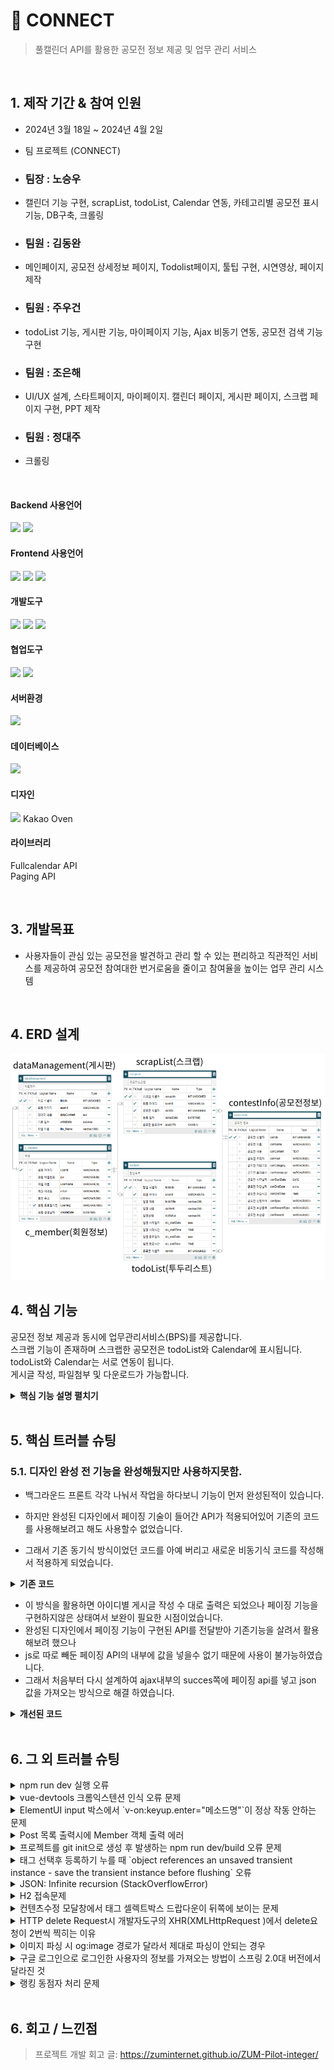 # :pushpin: CONNECT
> 풀캘린더 API를 활용한 공모전 정보 제공 및 업무 관리 서비스


</br>

## 1. 제작 기간 & 참여 인원
- 2024년 3월 18일 ~ 2024년 4월 2일
- 팀 프로젝트 (CONNECT)
  
- ### 팀장 : 노승우
- 캘린더 기능 구현, scrapList, todoList, Calendar 연동, 카테고리별 공모전 표시 기능, DB구축, 크롤링
  
- ### 팀원 : 김동완
- 메인페이지, 공모전 상세정보 페이지, Todolist페이지, 툴팁 구현, 시연영상, 페이지 제작
- ### 팀원 : 주우건
- todoList 기능, 게시판 기능, 마이페이지 기능, Ajax 비동기 연동, 공모전 검색 기능 구현
- ### 팀원 : 조은해
-  UI/UX 설계, 스타트페이지, 마이페이지. 캘린더 페이지, 게시판 페이지, 스크랩 페이지 구현, PPT 제작
- ### 팀원 : 정대주
- 크롤링

</br>

#### Backend 사용언어
<img src="https://img.shields.io/badge/Python-3776AB?style=for-the-badge&logo=Python&logoColor=white"/> <img src="https://img.shields.io/badge/Java-007396?style=for-the-badge&logo=java&logoColor=white"/> 

#### Frontend 사용언어
<img src="https://img.shields.io/badge/javascript-F7DF1E?style=for-the-badge&logo=javascript&logoColor=black"> <img src="https://img.shields.io/badge/HTML-E34F26?style=for-the-badge&logo=html5&logoColor=white"> <img src="https://img.shields.io/badge/CSS-1572B6?style=for-the-badge&logo=css3&logoColor=white">

#### 개발도구
<img src="https://img.shields.io/badge/Eclipse-2C2255?style=for-the-badge&logo=Eclipse&logoColor=white"/> <img src="https://img.shields.io/badge/VSCode-007ACC?style=for-the-badge&logo=VisualStudioCode&logoColor=white"/> <img src="https://img.shields.io/badge/Jupyter-F37626?style=for-the-badge&logo=Jupyter&logoColor=white"/>

#### 협업도구
<img src="https://img.shields.io/badge/Git-F05032?style=for-the-badge&logo=Git&logoColor=white"/> <img src="https://img.shields.io/badge/GitHub-181717?style=for-the-badge&logo=GitHub&logoColor=white"/>

#### 서버환경
<img src="https://img.shields.io/badge/Apache Tomcat 9.0-D22128?style=for-the-badge&logo=Apache Tomcat&logoColor=white"/> 

#### 데이터베이스
<img src="https://img.shields.io/badge/MySQL-4479A1?style=for-the-badge&logo=MySQL&logoColor=white"/> 

#### 디자인
<img src="https://img.shields.io/badge/css-1572B6?style=for-the-badge&logo=css3&logoColor=white">
Kakao Oven

#### 라이브러리
Fullcalendar API
<br>
Paging API



</br>

## 3. 개발목표
- 사용자들이 관심 있는 공모전을 발견하고 관리 할 수 있는 편리하고 직관적인 서비스를 제공하여 공모전 참여대한 번거로움을 줄이고 참여율을 높이는 업무 관리 시스템

<br>

## 4. ERD 설계
![](https://github.com/2024-SMHRD-KDT-BigData-23/Connect/blob/master/MavenSample04_Final2/src/main/webapp/assets/images/connect%20ERD.png)


## 4. 핵심 기능
공모전 정보 제공과 동시에 업무관리서비스(BPS)를 제공합니다.
<br>
스크랩 기능이 존재하며 스크랩한 공모전은 todoList와 Calendar에 표시됩니다.
<br>
todoList와 Calendar는 서로 연동이 됩니다.
<br>
게시글 작성, 파일첨부 및 다운로드가 가능합니다.


<details>
<summary><b>핵심 기능 설명 펼치기</b></summary>
<div markdown="1">

### 4.1. 전체 흐름
![](https://github.com/2024-SMHRD-KDT-BigData-23/Connect/blob/master/MavenSample04_Final2/src/main/webapp/assets/images/connectsystemarchytect.png)

### 4.2. 사용자 요청
![](https://github.com/2024-SMHRD-KDT-BigData-23/Connect/blob/master/MavenSample04_Final2/src/main/webapp/assets/images/connetdongbedong.png)

- **동기 요청** :pushpin: [코드 확인](https://github.com/2024-SMHRD-KDT-BigData-23/Connect/blob/master/MavenSample04_Final2/src/main/webapp/WEB-INF/views/Scrap.jsp)
  - 스크랩 리스트에서 스크랩한 공모전을 클릭하여 데이터를 Controller을 통해 class 파일로 이동시키고 dao와 mapper를 통한 기능 실행후 상세정보 페이지로 이동합니다.

- **Ajax비동기 요청** :pushpin: [코드 확인]()
  - URL의 모양새인 경우, 컨텐츠를 등록하는 POST 요청을 비동기로 날립니다.

### 4.3. Controller

![](https://github.com/2024-SMHRD-KDT-BigData-23/Connect/blob/master/MavenSample04_Final2/src/main/webapp/assets/images/connectController.png)

- **요청 처리** :pushpin: [코드 확인](https://github.com/2023-SMHRD-KDT-IOT-4/Repo/blob/94e1b3a93c48cc3fdb51d4468de151930705faa6/Middle_project12/src/main/webapp/WEB-INF/views/BoardContent.jsp#L20)
  - Controller에서는 요청을 화면단에서 넘어온 요청을 받고, Service 계층에 로직 처리를 위임합니다.

- **결과 응답** :pushpin: [코드 확인]()
  - Service 계층에서 넘어온 로직 처리 결과(메세지)를 화면단에 응답해줍니다.

### 4.4. Service

![](https://zuminternet.github.io/images/portal/post/2019-04-22-ZUM-Pilot-integer/flow_service1.png)

- **Http 프로토콜 추가 및 trim()** :pushpin: [코드 확인]()
  - 사용자가 URL 입력 시 Http 프로토콜을 생략하거나 공백을 넣은 경우,  
  올바른 URL이 될 수 있도록 Http 프로토콜을 추가해주고, 공백을 제거해줍니다.

- **URL 접속 확인** :pushpin: [코드 확인]()
  - 화면단에서 모양새만 확인한 URL이 실제 리소스로 연결되는지 HttpUrlConnection으로 테스트합니다.
  - 이 때, 빠른 응답을 위해 Request Method를 GET이 아닌 HEAD를 사용했습니다.
  - (HEAD 메소드는 GET 메소드의 응답 결과의 Body는 가져오지 않고, Header만 확인하기 때문에 GET 메소드에 비해 응답속도가 빠릅니다.)

  ![](https://zuminternet.github.io/images/portal/post/2019-04-22-ZUM-Pilot-integer/flow_service2.png)

- **Jsoup 이미지, 제목 파싱** :pushpin: [코드 확인]()
  - URL 접속 확인결과 유효하면 Jsoup을 사용해서 입력된 URL의 이미지와 제목을 파싱합니다.
  - 이미지는 Open Graphic Tag를 우선적으로 파싱하고, 없을 경우 첫 번째 이미지와 제목을 파싱합니다.
  - 컨텐츠에 이미지가 없을 경우, 미리 설정해둔 기본 이미지를 사용하고, 제목이 없을 경우 생략합니다.


### 4.5. Repository

![](https://zuminternet.github.io/images/portal/post/2019-04-22-ZUM-Pilot-integer/flow_repo.png)

- **컨텐츠 저장** :pushpin: [코드 확인]()
  - URL 유효성 체크와 이미지, 제목 파싱이 끝난 컨텐츠는 DB에 저장합니다.
  - 저장된 컨텐츠는 다시 Repository - Service - Controller를 거쳐 화면단에 송출됩니다.

</div>
</details>

</br>

## 5. 핵심 트러블 슈팅
### 5.1. 디자인 완성 전 기능을 완성해뒀지만 사용하지못함.
- 백그라운드 프론트 각각 나눠서 작업을 하다보니 기능이 먼저 완성된적이 있습니다.

- 하지만 완성된 디자인에서 페이징 기술이 들어간 API가 적용되어있어 기존의 코드를 사용해보려고 해도 사용할수 없었습니다.

- 그래서 기존 동기식 방식이었던 코드를 아예 버리고 새로운 비동기식 코드를 작성해서 적용하게 되었습니다.

<details>
<summary><b>기존 코드</b></summary>
<div markdown="1">

~~~java
/**
 * 기존방식은 세션에 DocumentList 라는 Attribute에 저장해 </c foreach> 방식으로 출력하는식 이었습니다.
 * 세션에서 가져온 아이디를 메소드를 활용하여 List<DocumentVO> 안에 담아서 보내 출력합니다.
 */
public String execute(HttpServletRequest request, HttpServletResponse response) {
      HttpSession session = request.getSession();
    MemberVO mvo = (MemberVO) session.getAttribute("profile");
    String userId = mvo.getuserId();
      DAO dao = new DAO();
      List<DocumentVO> list = dao.DocumentSelect(userId);
      request.setAttribute("DocumentList", list);
      return "Document";
   }
~~~

</div>
</details>

- 이 방식을 활용하면 아이디별 게시글 작성 수 대로 출력은 되었으나 페이징 기능을 구현하지않은 상태여서 보완이 필요한 시점이었습니다.
- 완성된 디자인에서 페이징 기능이 구현된 API를 전달받아 기존기능을 살려서 활용해보려 했으나
- js로 따로 빼둔 페이징 API의 내부에 값을 넣을수 없기 때문에 사용이 불가능하였습니다.
- 그래서 처음부터 다시 설계하여 ajax내부의 succes쪽에 페이징 api를 넣고 json 값을 가져오는 방식으로 해결 하였습니다. 

<details>
<summary><b>개선된 코드</b></summary>
<div markdown="1">

~~~java
/**
 * MemberVO 안에 들어간 profile = 로그인한 계정의 정보입니다.
 * dao.DocumentSelect(userId) = dao에 있는 metod 에 userId 활용합니다.
 * new Gson() = json 자료를 활용하기위해 import
 * return = 비동기 통신이기 때문에 리턴값이 없습니다.
 * out.print(json) 통신 성공시 succes 값에 들어갈 값을 넣어줍니다.
 */
  @WebServlet("/documentListAjax")
   protected void service(HttpServletRequest request, HttpServletResponse response)
         throws ServletException, IOException {

      response.setContentType("text/html; charset=utf-8");
      response.setCharacterEncoding("uft-8");

      HttpSession session = request.getSession();
      MemberVO mvo = (MemberVO) session.getAttribute("profile");
      String userId = mvo.getuserId();

      DAO dao = new DAO();
      List<DocumentVO> listvo = dao.DocumentSelect(userId);

      Gson gson = new Gson();
      String json = gson.toJson(listvo);

      PrintWriter out = response.getWriter();
      out.print(json);
      return;
   }
~~~




</div>
</details>

</br>

## 6. 그 외 트러블 슈팅
<details>
<summary>npm run dev 실행 오류</summary>
<div markdown="1">

- Webpack-dev-server 버전을 3.0.0으로 다운그레이드로 해결
- `$ npm install —save-dev webpack-dev-server@3.0.0`

</div>
</details>

<details>
<summary>vue-devtools 크롬익스텐션 인식 오류 문제</summary>
<div markdown="1">
  
  - main.js 파일에 `Vue.config.devtools = true` 추가로 해결
  - [https://github.com/vuejs/vue-devtools/issues/190](https://github.com/vuejs/vue-devtools/issues/190)
  
</div>
</details>

<details>
<summary>ElementUI input 박스에서 `v-on:keyup.enter="메소드명"`이 정상 작동 안하는 문제</summary>
<div markdown="1">
  
  - `v-on:keyup.enter.native=""` 와 같이 .native 추가로 해결
  
</div>
</details>

<details>
<summary> Post 목록 출력시에 Member 객체 출력 에러 </summary>
<div markdown="1">
  
  - 에러 메세지(500에러)
    - No serializer found for class org.hibernate.proxy.pojo.javassist.JavassistLazyInitializer and no properties discovered to create BeanSerializer (to avoid exception, disable SerializationConfig.SerializationFeature.FAIL_ON_EMPTY_BEANS)
  - 해결
    - Post 엔티티에 @ManyToOne 연관관계 매핑을 LAZY 옵션에서 기본(EAGER)옵션으로 수정
  
</div>
</details>
    
<details>
<summary> 프로젝트를 git init으로 생성 후 발생하는 npm run dev/build 오류 문제 </summary>
<div markdown="1">
  
  ```jsx
    $ npm run dev
    npm ERR! path C:\Users\integer\IdeaProjects\pilot\package.json
    npm ERR! code ENOENT
    npm ERR! errno -4058
    npm ERR! syscall open
    npm ERR! enoent ENOENT: no such file or directory, open 'C:\Users\integer\IdeaProjects\pilot\package.json'
    npm ERR! enoent This is related to npm not being able to find a file.
    npm ERR! enoent

    npm ERR! A complete log of this run can be found in:
    npm ERR!     C:\Users\integer\AppData\Roaming\npm-cache\_logs\2019-02-25T01_23_19_131Z-debug.log
  ```
  
  - 단순히 npm run dev/build 명령을 입력한 경로가 문제였다.
   
</div>
</details>    

<details>
<summary> 태그 선택후 등록하기 누를 때 `object references an unsaved transient instance - save the transient instance before flushing` 오류</summary>
<div markdown="1">
  
  - Post 엔티티의 @ManyToMany에 영속성 전이(cascade=CascadeType.ALL) 추가
    - JPA에서 Entity를 저장할 때 연관된 모든 Entity는 영속상태여야 한다.
    - CascadeType.PERSIST 옵션으로 부모와 자식 Enitity를 한 번에 영속화할 수 있다.
    - 참고
        - [https://stackoverflow.com/questions/2302802/object-references-an-unsaved-transient-instance-save-the-transient-instance-be/10680218](https://stackoverflow.com/questions/2302802/object-references-an-unsaved-transient-instance-save-the-transient-instance-be/10680218)
   
</div>
</details>    

<details>
<summary> JSON: Infinite recursion (StackOverflowError)</summary>
<div markdown="1">
  
  - @JsonIgnoreProperties 사용으로 해결
    - 참고
        - [http://springquay.blogspot.com/2016/01/new-approach-to-solve-json-recursive.html](http://springquay.blogspot.com/2016/01/new-approach-to-solve-json-recursive.html)
        - [https://stackoverflow.com/questions/3325387/infinite-recursion-with-jackson-json-and-hibernate-jpa-issue](https://stackoverflow.com/questions/3325387/infinite-recursion-with-jackson-json-and-hibernate-jpa-issue)
        
</div>
</details>  
    
<details>
<summary> H2 접속문제</summary>
<div markdown="1">
  
  - H2의 JDBC URL이 jdbc:h2:~/test 으로 되어있으면 jdbc:h2:mem:testdb 으로 변경해서 접속해야 한다.
        
</div>
</details> 
    
<details>
<summary> 컨텐츠수정 모달창에서 태그 셀렉트박스 드랍다운이 뒤쪽에 보이는 문제</summary>
<div markdown="1">
  
   - ElementUI의 Global Config에 옵션 추가하면 해결
     - main.js 파일에 `Vue.us(ElementUI, { zIndex: 9999 });` 옵션 추가(9999 이하면 안됌)
   - 참고
     - [https://element.eleme.io/#/en-US/component/quickstart#global-config](https://element.eleme.io/#/en-US/component/quickstart#global-config)
        
</div>
</details> 

<details>
<summary> HTTP delete Request시 개발자도구의 XHR(XMLHttpRequest )에서 delete요청이 2번씩 찍히는 이유</summary>
<div markdown="1">
  
  - When you try to send a XMLHttpRequest to a different domain than the page is hosted, you are violating the same-origin policy. However, this situation became somewhat common, many technics are introduced. CORS is one of them.

        In short, server that you are sending the DELETE request allows cross domain requests. In the process, there should be a **preflight** call and that is the **HTTP OPTION** call.

        So, you are having two responses for the **OPTION** and **DELETE** call.

        see [MDN page for CORS](https://developer.mozilla.org/en-US/docs/Web/HTTP/Access_control_CORS).

    - 출처 : [https://stackoverflow.com/questions/35808655/why-do-i-get-back-2-responses-of-200-and-204-when-using-an-ajax-call-to-delete-o](https://stackoverflow.com/questions/35808655/why-do-i-get-back-2-responses-of-200-and-204-when-using-an-ajax-call-to-delete-o)
        
</div>
</details> 

<details>
<summary> 이미지 파싱 시 og:image 경로가 달라서 제대로 파싱이 안되는 경우</summary>
<div markdown="1">
  
  - UserAgent 설정으로 해결
        - [https://www.javacodeexamples.com/jsoup-set-user-agent-example/760](https://www.javacodeexamples.com/jsoup-set-user-agent-example/760)
        - [http://www.useragentstring.com/](http://www.useragentstring.com/)
        
</div>
</details> 
    
<details>
<summary> 구글 로그인으로 로그인한 사용자의 정보를 가져오는 방법이 스프링 2.0대 버전에서 달라진 것</summary>
<div markdown="1">
  
  - 1.5대 버전에서는 Controller의 인자로 Principal을 넘기면 principal.getName(0에서 바로 꺼내서 쓸 수 있었는데, 2.0대 버전에서는 principal.getName()의 경우 principal 객체.toString()을 반환한다.
    - 1.5대 버전에서 principal을 사용하는 경우
    - 아래와 같이 사용했다면,

    ```jsx
    @RequestMapping("/sso/user")
    @SuppressWarnings("unchecked")
    public Map<String, String> user(Principal principal) {
        if (principal != null) {
            OAuth2Authentication oAuth2Authentication = (OAuth2Authentication) principal;
            Authentication authentication = oAuth2Authentication.getUserAuthentication();
            Map<String, String> details = new LinkedHashMap<>();
            details = (Map<String, String>) authentication.getDetails();
            logger.info("details = " + details);  // id, email, name, link etc.
            Map<String, String> map = new LinkedHashMap<>();
            map.put("email", details.get("email"));
            return map;
        }
        return null;
    }
    ```

    - 2.0대 버전에서는
    - 아래와 같이 principal 객체의 내용을 꺼내 쓸 수 있다.

    ```jsx
    UsernamePasswordAuthenticationToken token =
                    (UsernamePasswordAuthenticationToken) SecurityContextHolder
                            .getContext().getAuthentication();
            Map<String, Object> map = (Map<String, Object>) token.getPrincipal();

            String email = String.valueOf(map.get("email"));
            post.setMember(memberRepository.findByEmail(email));
    ```
        
</div>
</details> 
    
<details>
<summary> 랭킹 동점자 처리 문제</summary>
<div markdown="1">
  
  - PageRequest의 Sort부분에서 properties를 "rankPoint"를 주고 "likeCnt"를 줘서 댓글수보다 좋아요수가 우선순위 갖도록 설정.
  - 좋아요 수도 똑같다면..........
        
</div>
</details> 
    
</br>

## 6. 회고 / 느낀점
>프로젝트 개발 회고 글: https://zuminternet.github.io/ZUM-Pilot-integer/
